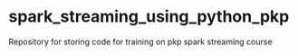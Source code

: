 # spark_streaming_using_python_pkp
Repository for storing code for training on pkp spark streaming course
